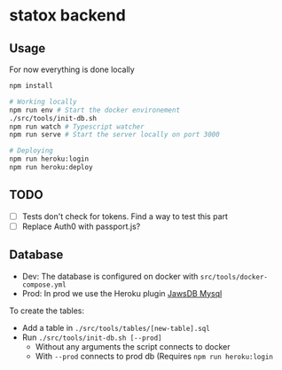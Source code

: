 # statox backend

## Usage

For now everything is done locally

```bash
npm install

# Working locally
npm run env # Start the docker environement
./src/tools/init-db.sh
npm run watch # Typescript watcher
npm run serve # Start the server locally on port 3000

# Deploying
npm run heroku:login
npm run heroku:deploy
```

## TODO

-   [ ] Tests don't check for tokens. Find a way to test this part
-   [ ] Replace Auth0 with passport.js?

## Database

-   Dev: The database is configured on docker with `src/tools/docker-compose.yml`
-   Prod: In prod we use the Heroku plugin [JawsDB Mysql](https://elements.heroku.com/addons/jawsdb)

To create the tables:

-   Add a table in `./src/tools/tables/[new-table].sql`
-   Run `./src/tools/init-db.sh [--prod]`
    -   Without any arguments the script connects to docker
    -   With `--prod` connects to prod db (Requires `npm run heroku:login`
